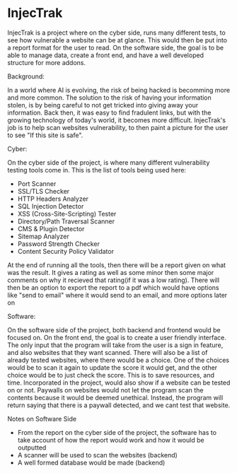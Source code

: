 # InjecTrak
InjecTrak is a project where on the cyber side, runs many different tests, to see how vulnerable a website can be at glance. This would then be put into a report format for the user to read. On the software side, the goal is to be able to manage data, create a front end, and have a well developed structure for more addons.

Background:

In a world where AI is evolving, the risk of being hacked is becomming more and more common. The solution to the risk of having your information stolen, is by being careful to not get tricked into giving away your information. Back then, it was easy to find fradulent links, but with the growing technology of today's world, it becomes more difficult. InjecTrak's job is to help scan websites vulnerability, to then paint a picture for the user to see "If this site is safe". 


Cyber:

On the cyber side of the project, is where many different vulnerability testing tools come in. This is the list of tools being used here:
 - Port Scanner
 - SSL/TLS Checker
 - HTTP Headers Analyzer
 - SQL Injection Detector
 - XSS (Cross-Site-Scripting) Tester
 - Directory/Path Traversal Scanner
 - CMS & Plugin Detector
 - Sitemap Analyzer
 - Password Strength Checker
 - Content Security Policy Validator

At the end of running all the tools, then there will be a report given on what was the result. It gives a rating as well as some minor then some major comments on why it recieved that rating(if it was a low rating). There will then be an option to export the report to a pdf which would have options like "send to email" where it would send to an email, and more options later on

Software:

On the software side of the project, both backend and frontend would be focused on. On the front end, the goal is to create a user friendly interface. The only input that the program will take from the user is a sign in feature, and also websites that they want scanned. There will also be a list of already tested websites, where there would be a choice. One of the choices would be to scan it again to update the score it would get, and the other choice would be to just check the score. This is to save resources, and time. 
Incorporated in the project, would also show if a website can be tested on or not. Paywalls on websites would not let the program scan the contents because it would be deemed unethical. Instead, the program will return saying that there is a paywall detected, and we cant test that website. 

Notes on Software Side
- From the report on the cyber side of the project, the software has to take account of how the report would work and how it would be outputted
- A scanner will be used to scan the websites (backend)
- A well formed database would be made (backend)
